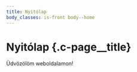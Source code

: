 ```yaml
---
title: Nyitólap
body_classes: is-front body--home
---
```


# Nyitólap {.c-page__title}

Üdvözölöm weboldalamon!
